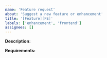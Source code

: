 ```yaml
---
name: 'Feature request'
about: 'Suggest a new feature or enhancement'
title: '[Feature][FE]'
labels: ['enhancement', 'frontend']
assignees: []
---
```


**Description:**

<!-- *What is the problem or gap this feature is addressing?* -->
<!-- - Clearly define the problem or pain point. -->
<!-- - Example: "Users are frustrated because they cannot save their progress in the app." -->

**Requirements:**

<!-- *What are the requirements for this feature?* -->
<!-- - Clearly define the expected behavior, functionality, or UI outcome. -->
<!-- - If relevant, include the link to the Figma frame or page. -->
